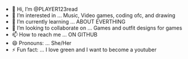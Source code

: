 - 👋 Hi, I’m @PLAYER123read
- 👀 I’m interested in ... Music, Video games, coding ofc, and drawing
- 🌱 I’m currently learning ... ABOUT EVERTHING
- 💞️ I’m looking to collaborate on ... Games and outfit designs for games
- 📫 How to reach me ... ON GITHUB
- 😄 Pronouns: ... She/Her
- ⚡ Fun fact: ... I love green and I want to become a youtuber

<!---
PLAYER123read/PLAYER123read is a ✨ special ✨ repository because its `README.md` (this file) appears on your GitHub profile.
You can click the Preview link to take a look at your changes.
--->
